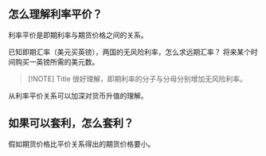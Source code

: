 ## 怎么理解利率平价？

利率平价是即期利率与期货价格之间的关系。

已知即期汇率（美元买英镑），两国的无风险利率，怎么求远期汇率？
将来某个时间购买一英镑所需的美元数。

> [!NOTE] Title
> 很好理解，即期利率的分子与分母分别增加无风险利率。

从利率平价关系可以加深对货币升值的理解。

## 如果可以套利，怎么套利？
假如期货价格比平价关系得出的期货价格要小。


